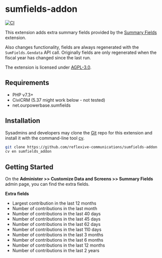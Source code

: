 # sumfields-addon

[![CI](https://github.com/reflexive-communications/sumfields-addon/actions/workflows/main.yml/badge.svg)](https://github.com/reflexive-communications/sumfields-addon/actions/workflows/main.yml)

This extension adds extra summary fields provided by the [Summary Fields](https://github.com/progressivetech/net.ourpowerbase.sumfields)
extension.

Also changes functionality, fields are always regenerated with the `SumFields.Gendata` API call.
Originally fields are only regenerated when the fiscal year has changed since the last run.

The extension is licensed under [AGPL-3.0](LICENSE.txt).

## Requirements

* PHP v7.3+
* CiviCRM (5.37 might work below - not tested)
* net.ourpowerbase.sumfields

## Installation

Sysadmins and developers may clone the [Git](https://en.wikipedia.org/wiki/Git) repo for this extension and
install it with the command-line tool [cv](https://github.com/civicrm/cv).

```bash
git clone https://github.com/reflexive-communications/sumfields-addon
cv en sumfields_addon
```

## Getting Started

On the **Administer >> Customize Data and Screens >> Summary Fields** admin page, you can find the extra fields.

**Extra fields**

- Largest contribution in the last 12 months
- Number of contributions in the last month
- Number of contributions in the last 40 days
- Number of contributions in the last 45 days
- Number of contributions in the last 62 days
- Number of contributions in the last 110 days
- Number of contributions in the last 3 months
- Number of contributions in the last 6 months
- Number of contributions in the last 12 months
- Number of contributions in the last 2 years
